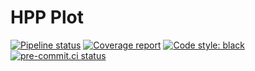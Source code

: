 # HPP Plot

[![Pipeline status](https://gitlab.laas.fr/humanoid-path-planner/hpp-plot/badges/master/pipeline.svg)](https://gitlab.laas.fr/humanoid-path-planner/hpp-plot/commits/master)
[![Coverage report](https://gitlab.laas.fr/humanoid-path-planner/hpp-plot/badges/master/coverage.svg?job=doc-coverage)](https://gepettoweb.laas.fr/doc/humanoid-path-planner/hpp-plot/master/coverage/)
[![Code style: black](https://img.shields.io/badge/code%20style-black-000000.svg)](https://github.com/psf/black)
[![pre-commit.ci status](https://results.pre-commit.ci/badge/github/humanoid-path-planner/hpp-plot/master.svg)](https://results.pre-commit.ci/latest/github/humanoid-path-planner/hpp-plot)
